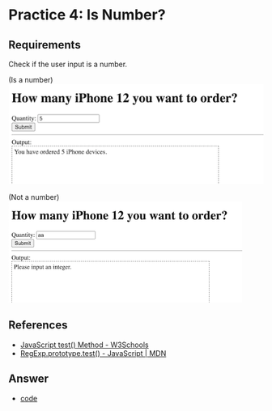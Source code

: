 # Practice 4: Is Number?

## Requirements
Check if the user input is a number.

(Is a number)
![](./practice4_isNumber01.png)

(Not a number)
![](./practice4_isNumber02.png)

## References
* [JavaScript test() Method - W3Schools](https://www.w3schools.com/jsref/jsref_regexp_test.asp)
* [RegExp.prototype.test() - JavaScript | MDN](https://developer.mozilla.org/en-US/docs/Web/JavaScript/Reference/Global_Objects/RegExp/test)

## Answer

* [code](./practice4_isNumber.html)
